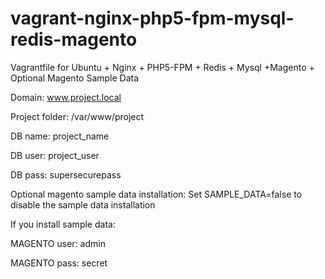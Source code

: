 # vagrant-nginx-php5-fpm-mysql-redis-magento
Vagrantfile for Ubuntu + Nginx + PHP5-FPM + Redis + Mysql +Magento + Optional Magento Sample Data


Domain: www.project.local

Project folder: /var/www/project

DB name: project_name

DB user: project_user

DB pass: supersecurepass

Optional magento sample data installation:
Set SAMPLE_DATA=false to disable the sample data installation

If you install sample data:

MAGENTO user: admin

MAGENTO pass: secret